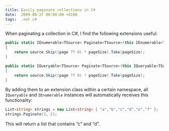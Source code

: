 ```yaml
---
title: Easily paginate collections in C#
date:  2009-08-27 08:00:00 +0100
tags:  .net c#
---
```


When paginating a collection in C#, I find the following extensions useful:

```csharp
public static IEnumerable<TSource> Paginate<TSource>(this IEnumerable<TSource> source, int? page, int pageSize)
{
	return source.Skip((page ?? 0) * pageSize).Take(pageSize);
}
```

```csharp
public static IQueryable<TSource> Paginate<TSource>(this IQueryable<TSource> source, int? page, int pageSize)
{
	return source.Skip((page ?? 0) * pageSize).Take(pageSize);
}
```

By adding them to an extension class within a certain namespace, all `IQueryable`
and `IEnumerable` instances will automatically receives this functionality:

```csharp
List<string> strings = new List<string> { "a","b","c","d","e","f" };
strings.Paginate(2, 2);
```

This will return a list that contains “c” and “d”.